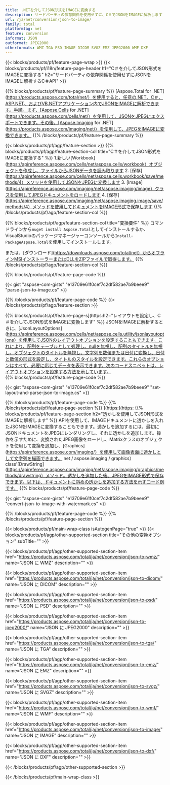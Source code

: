 ```yaml
---
title: .NETを介してJSON形式をIMAGEに変換する
description: サードパーティの依存関係を使用せずに、C＃でJSONをIMAGEに解析します
url: /ja/net/conversion/json-to-image/
family: total
platformtag: net
feature: conversion
informat: JSON
outformat: JPEG2000
otherformats: WMZ TGA PSD IMAGE DICOM SVGZ EMZ JPEG2000 WMF DXF
---
```

{{< blocks/products/pf/feature-page-wrap >}}
{{< blocks/products/pf/i18n/feature-page-header h1="C＃を介してJSON形式をIMAGEに変換する" h2="サードパーティの依存関係を使用せずにJSONをIMAGEに解析するC＃API" >}}

{{% blocks/products/pf/feature-page-summary %}}
[Aspose.Total for .NET](https://products.aspose.com/total/net/）を使用すると、任意の.NET、C＃、ASP.NET、およびVB.NETアプリケーション内でJSONをIMAGEに解析できます。手順。まず、[Aspose.Cells for .NET](https://products.aspose.com/cells/net/）を使用して、JSONをJPEGにエクスポートできます。その後、[Aspose.Imaging for .NET](https://products.aspose.com/imaging/net/）を使用して、JPEGをIMAGEに変換できます。
{{% /blocks/products/pf/feature-page-summary  %}}

{{< blocks/products/pf/agp/feature-section >}}
{{% blocks/products/pf/agp/feature-section-col title="C＃を介してJSON形式をIMAGEに変換する" %}}
1.新しい[Workbook](https://apireference.aspose.com/cells/net/aspose.cells/workbook）オブジェクトを作成し、ファイルからJSONデータを読み取ります
2. [保存](https://apireference.aspose.com/cells/net/aspose.cells.workbook/save/methods/4）メソッドを使用してJSONをJPEGに変換します
3. [Image](https://apireference.aspose.com/imaging/net/aspose.imaging/image）クラスを使用してJPEGドキュメントをロードします
4. [保存](https://apireference.aspose.com/imaging/net/aspose.imaging.image/save/methods/4）メソッドを使用してドキュメントをIMAGE形式で保存します
{{% /blocks/products/pf/agp/feature-section-col %}}

{{% blocks/products/pf/agp/feature-section-col title="変換要件" %}}
コマンドラインから```nuget install Aspose.Total```としてインストールするか、VisualStudioのパッケージマネージャーコンソールから```Install-PackageAspose.Total```を使用してインストールします。

または、[ダウンロード](https://downloads.aspose.com/total/net）からオフラインMSIインストーラーまたはDLLをZIPファイルで取得します。
{{% /blocks/products/pf/agp/feature-section-col %}}

{{% blocks/products/pf/feature-page-code %}}

{{< gist "aspose-com-gists" "e13709e61f0cef7c2df582ae7b9beee9" "parse-json-to-image.cs" >}}


{{% /blocks/products/pf/feature-page-code %}}
{{< /blocks/products/pf/agp/feature-section >}}

{{% blocks/products/pf/feature-page-s](https:h2="レイアウトを設定し、C＃を介してJSON形式をIMAGEに変換します" %}}
JSONをIMAGEに解析するときに、[JsonLayoutOptions](https://apireference.aspose.com/cells/net/aspose.cells.utility/jsonlayoutoptions）を使用してJSONのレイアウトオプションを設定することもできます。これにより、配列をテーブルとして処理し、nullを無視し、配列のタイトルを無視し、オブジェクトのタイトルを無視し、文字列を数値または日付に変換し、日付と数値の形式を設定し、タイトルのスタイルを設定できます。これらのオプションはすべて、必要に応じてデータを表示できます。次のコードスニペットは、レイアウトオプションを設定する方法を示しています。  
{{% blocks/products/pf/feature-page-code %}}

{{< gist "aspose-com-gists" "e13709e61f0cef7c2df582ae7b9beee9" "set-layout-and-parse-json-to-image.cs" >}}

{{% /blocks/products/pf/feature-page-code  %}}
{{% /blocks/products/pf/feature-page-section %}}
](https:](https:
{{% blocks/products/pf/feature-page-section  h2="透かしを使用してJSON形式をIMAGEに解析します" %}}
APIを使用して、IMAGEドキュメントに透かしを入れたJSONをIMAGEに変換することもできます。透かしを追加するには、最初にJSONドキュメントをJPEGにレンダリングし、それに透かしを追加します。操作を示すために、変換されたJPEG画像をロードし、Matrixクラスのオブジェクトを使用して変換を追加し、[Graphics](https://apireference.aspose.com/imaging/）を使用して画像表面に透かしとして文字列を描画できます。 net / aspose.imaging / graphics）class'[DrawString](https://apireference.aspose.com/imaging/net/aspose.imaging/graphics/methods/drawstring）メソッド。透かしを追加した後、JPEGをIMAGE形式で保存できます。以下は、ドキュメントに斜めの透かしを追加する方法を示すコード例です。 
{{% blocks/products/pf/feature-page-code %}}

{{< gist "aspose-com-gists" "e13709e61f0cef7c2df582ae7b9beee9" "convert-json-to-image-with-watermark.cs" >}}

{{% /blocks/products/pf/feature-page-code  %}}
{{% /blocks/products/pf/feature-page-section %}}

{{< blocks/products/pf/main-wrap-class isAutogenPage="true" >}}
{{< blocks/products/pf/agp/other-supported-section title="その他の変換オプション" subTitle="" >}}

{{< blocks/products/pf/agp/other-supported-section-item href="https://products.aspose.com/total/ja/net/conversion/json-to-wmz/" name="JSON に WMZ" description="" >}}

{{< blocks/products/pf/agp/other-supported-section-item href="https://products.aspose.com/total/ja/net/conversion/json-to-dicom/" name="JSON に DICOM" description="" >}}

{{< blocks/products/pf/agp/other-supported-section-item href="https://products.aspose.com/total/ja/net/conversion/json-to-psd/" name="JSON に PSD" description="" >}}

{{< blocks/products/pf/agp/other-supported-section-item href="https://products.aspose.com/total/ja/net/conversion/json-to-jpeg2000/" name="JSON に JPEG2000" description="" >}}

{{< blocks/products/pf/agp/other-supported-section-item href="https://products.aspose.com/total/ja/net/conversion/json-to-tga/" name="JSON に TGA" description="" >}}

{{< blocks/products/pf/agp/other-supported-section-item href="https://products.aspose.com/total/ja/net/conversion/json-to-emz/" name="JSON に EMZ" description="" >}}

{{< blocks/products/pf/agp/other-supported-section-item href="https://products.aspose.com/total/ja/net/conversion/json-to-svgz/" name="JSON に SVGZ" description="" >}}

{{< blocks/products/pf/agp/other-supported-section-item href="https://products.aspose.com/total/ja/net/conversion/json-to-wmf/" name="JSON に WMF" description="" >}}

{{< blocks/products/pf/agp/other-supported-section-item href="https://products.aspose.com/total/ja/net/conversion/json-to-image/" name="JSON に IMAGE" description="" >}}

{{< blocks/products/pf/agp/other-supported-section-item href="https://products.aspose.com/total/ja/net/conversion/json-to-dxf/" name="JSON に DXF" description="" >}}



{{< /blocks/products/pf/agp/other-supported-section >}}

{{< /blocks/products/pf/main-wrap-class >}}